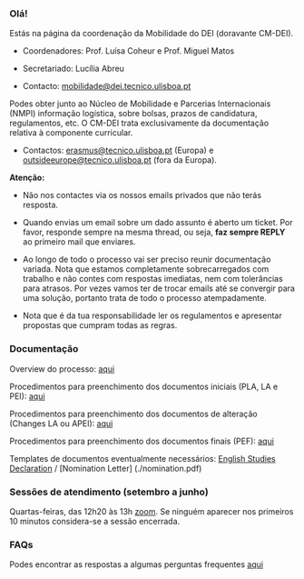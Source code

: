 ### Olá!
Estás na página da coordenação da Mobilidade do DEI (doravante CM-DEI).

- Coordenadores: Prof. Luísa Coheur e Prof. Miguel Matos

- Secretariado: Lucília Abreu

- Contacto: mobilidade@dei.tecnico.ulisboa.pt

Podes obter junto ao Núcleo de Mobilidade e Parcerias Internacionais (NMPI) informação logística, sobre bolsas, prazos de candidatura, regulamentos, etc. O CM-DEI trata exclusivamente da documentação relativa à componente curricular.

- Contactos: erasmus@tecnico.ulisboa.pt (Europa) e outsideeurope@tecnico.ulisboa.pt (fora da Europa).

**Atenção:**

- Não nos contactes via os nossos emails privados que não terás resposta. 

- Quando envias um email sobre um dado assunto é aberto um ticket. Por favor, responde sempre na mesma thread, ou seja, **faz sempre REPLY** ao primeiro mail que enviares.

- Ao longo de todo o processo vai ser preciso reunir documentação variada. Nota que estamos completamente sobrecarregados com trabalho e não contes com respostas imediatas, nem com tolerâncias para atrasos. Por vezes vamos ter de trocar emails até se convergir para uma solução, portanto trata de todo o processo atempadamente.

- Nota que é da tua responsabilidade ler os regulamentos e apresentar propostas que cumpram todas as regras.

### Documentação

Overview do processo: [aqui](./overview.md)

Procedimentos para preenchimento dos documentos iniciais (PLA, LA e PEI): [aqui](./iniciais.md)

Procedimentos para preenchimento dos documentos de alteração (Changes LA ou APEI): [aqui](./alterações.md)

Procedimentos para preenchimento dos documentos finais (PEF): [aqui](finais.md)

Templates de documentos eventualmente necessários: [English Studies Declaration](./english.pdf) / [Nomination Letter] (./nomination.pdf)

### Sessões de atendimento (setembro a junho)

Quartas-feiras, das 12h20 às 13h [zoom](https://videoconf-colibri.zoom.us/j/9508949325). Se ninguém aparecer nos primeiros 10 minutos considera-se a sessão encerrada.

### FAQs

Podes encontrar as respostas a algumas perguntas frequentes [aqui](./faqs)
